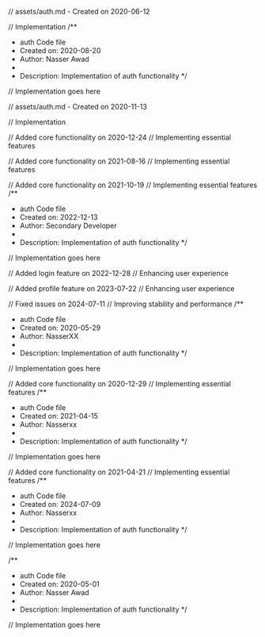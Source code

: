 // assets/auth.md - Created on 2020-06-12

// Implementation
/**
 * auth Code file
 * Created on: 2020-08-20
 * Author: Nasser Awad
 *
 * Description: Implementation of auth functionality
 */
 
// Implementation goes here

// assets/auth.md - Created on 2020-11-13

// Implementation

// Added core functionality on 2020-12-24
// Implementing essential features

// Added core functionality on 2021-08-16
// Implementing essential features

// Added core functionality on 2021-10-19
// Implementing essential features
/**
 * auth Code file
 * Created on: 2022-12-13
 * Author: Secondary Developer
 *
 * Description: Implementation of auth functionality
 */
 
// Implementation goes here


// Added login feature on 2022-12-28
// Enhancing user experience

// Added profile feature on 2023-07-22
// Enhancing user experience

// Fixed issues on 2024-07-11
// Improving stability and performance
/**
 * auth Code file
 * Created on: 2020-05-29
 * Author: NasserXX
 *
 * Description: Implementation of auth functionality
 */
 
// Implementation goes here


// Added core functionality on 2020-12-29
// Implementing essential features
/**
 * auth Code file
 * Created on: 2021-04-15
 * Author: Nasserxx
 *
 * Description: Implementation of auth functionality
 */
 
// Implementation goes here


// Added core functionality on 2021-04-21
// Implementing essential features
/**
 * auth Code file
 * Created on: 2024-07-09
 * Author: Nasserxx
 *
 * Description: Implementation of auth functionality
 */
 
// Implementation goes here

/**
 * auth Code file
 * Created on: 2020-05-01
 * Author: Nasser Awad
 *
 * Description: Implementation of auth functionality
 */
 
// Implementation goes here


